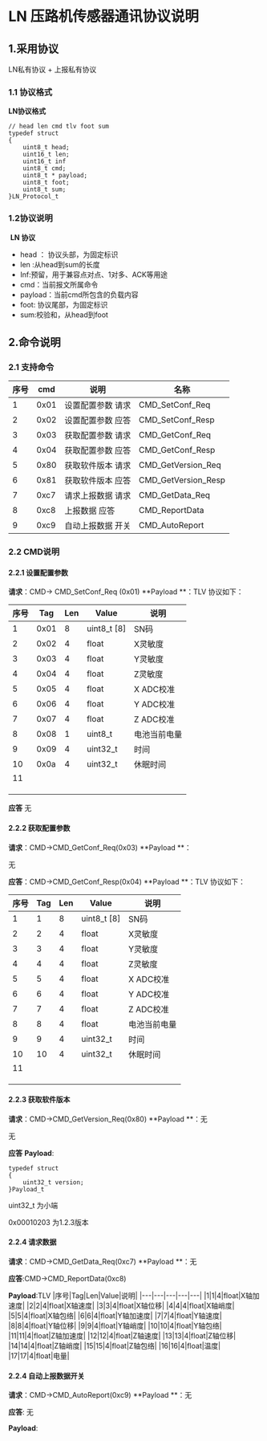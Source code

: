 # LN 压路机传感器通讯协议说明
## 1.采用协议
LN私有协议 + 上报私有协议 
###  1.1 协议格式
**LN协议格式**
```
// head len cmd tlv foot sum
typedef struct
{
    uint8_t head;
    uint16_t len;
    uint16_t inf
    uint8_t cmd;
    uint8_t * payload;
    uint8_t foot;
    uint8_t sum;
}LN_Protocol_t
```


### 1.2协议说明
​	**LN 协议**
* head ： 协议头部，为固定标识
* len :从head到sum的长度
* Inf:预留，用于兼容点对点、1对多、ACK等用途
* cmd：当前报文所属命令
* payload：当前cmd所包含的负载内容
* foot: 协议尾部，为固定标识
* sum:校验和，从head到foot

## 2.命令说明
### 2.1 支持命令
|序号|cmd|说明|名称|
|---|---|---|---|
|1|0x01|设置配置参数 请求|CMD_SetConf_Req|
|2|0x02|设置配置参数 应答|CMD_SetConf_Resp|
|3|0x03|获取配置参数 请求|CMD_GetConf_Req|
|4|0x04|获取配置参数 应答|CMD_GetConf_Resp|
|5|0x80|获取软件版本 请求|CMD_GetVersion_Req|
|6|0x81|获取软件版本 应答|CMD_GetVersion_Resp|
|7|0xc7|请求上报数据 请求|CMD_GetData_Req|
|8|0xc8|上报数据 应答|CMD_ReportData|
|9|0xc9|自动上报数据 开关|CMD_AutoReport|


### 2.2 CMD说明

#### 2.2.1 设置配置参数
**请求**：CMD-> CMD_SetConf_Req (0x01)
**Payload **：TLV
协议如下：

|序号|Tag|Len|Value|说明|
|---|---|---|---|---|
|1|0x01|8|uint8_t [8]|SN码|
|2|0x02|4|float|X灵敏度|
|3|0x03|4|float|Y灵敏度|
|4|0x04|4|float|Z灵敏度|
|5|0x05|4|float|X ADC校准|
|6|0x06|4|float|Y ADC校准|
|7|0x07|4|float|Z ADC校准|
|8|0x08|1|uint8_t|电池当前电量|
|9|0x09|4|uint32_t|时间|
|10| 0x0a | 4    | uint32_t    | 休眠时间     |
| 11   |      |      |             |              |
||||||
||||||
||||||
**应答**
无

#### 2.2.2 获取配置参数

**请求**：CMD->CMD_GetConf_Req(0x03)
**Payload **：

无

**应答**：CMD->CMD_GetConf_Resp(0x04)
**Payload **：TLV
协议如下：

|序号|Tag|Len|Value|说明|
|---|---|---|---|---|
|1|1|8|uint8_t [8]|SN码|
|2|2|4|float|X灵敏度|
|3|3|4|float|Y灵敏度|
|4|4|4|float|Z灵敏度|
|5|5|4|float|X ADC校准|
|6|6|4|float|Y ADC校准|
|7|7|4|float|Z ADC校准|
|8|8|4|float|电池当前电量|
|9|9|4|uint32_t|时间|
|10| 10 | 4    | uint32_t    | 休眠时间     |
| 11   |      |      |             |              |
||||||
||||||
||||||
#### 2.2.3 获取软件版本
**请求**：CMD->CMD_GetVersion_Req(0x80)
**Payload **：无

无

**应答**
**Payload**:

```
typedef struct
{
    uint32_t version;
}Payload_t
```

uint32_t 为小端

0x00010203 为1.2.3版本

#### 2.2.4 请求数据
**请求**：CMD->CMD_GetData_Req(0xc7)
**Payload **：无

**应答**:CMD->CMD_ReportData(0xc8)

**Payload**:TLV
|序号|Tag|Len|Value|说明|
|---|---|---|---|---|
|1|1|4|float|X轴加速度|
|2|2|4|float|X轴速度|
|3|3|4|float|X轴位移|
|4|4|4|float|X轴峭度|
|5|5|4|float|X轴包络|
|6|6|4|float|Y轴加速度|
|7|7|4|float|Y轴速度|
|8|8|4|float|Y轴位移|
|9|9|4|float|Y轴峭度|
|10|10|4|float|Y轴包络|
|11|11|4|float|Z轴加速度|
|12|12|4|float|Z轴速度|
|13|13|4|float|Z轴位移|
|14|14|4|float|Z轴峭度|
|15|15|4|float|Z轴包络|
|16|16|4|float|温度|
|17|17|4|float|电量|

#### 2.2.4 自动上报数据开关
**请求**：CMD->CMD_AutoReport(0xc9)
**Payload **：无

**应答**:
无

**Payload**:







